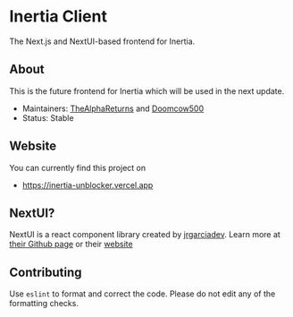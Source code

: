 # Inertia Client

The Next.js and NextUI-based frontend for Inertia.

## About

This is the future frontend for Inertia which will be used in the next update.

- Maintainers: [TheAlphaReturns](https://github.com/TheAlphaReturns) and [Doomcow500](https://github.com/Doomcow500)
- Status: Stable

## Website

You can currently find this project on

- https://inertia-unblocker.vercel.app

## NextUI?

NextUI is a react component library created by [jrgarciadev](https://github.com/jrgarciadev).
Learn more at [their Github page](https://github.com/nextui-org/nextui) or their [website](https://nextui.org)

## Contributing

Use `eslint` to format and correct the code. Please do not edit any of the formatting checks.
